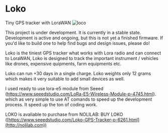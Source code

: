 # Loko
Tiny GPS tracker with LoraWAN
![loco](https://user-images.githubusercontent.com/8874891/140436492-892d1346-5575-4794-8390-41822e2444b5.jpg)

This project is under development. It is currently in a stable state. Development is active and ongoing, but this is not yet a finished firmware. If you'd like to build one to help find bugs and design issues, please do!

Loko is the tiniest GPS tracker what works with Lora radio and can connect to LoraWAN, Loko is designed to track the important instrument / vehicles like drones, expensive quipments, farm equipments etc. 

Loko can run +30 days in a single charge. Loko weights only 12 grams which makes it very suitable to add small devices as well. 

I used ready to use lora-e5 module from Seeed (https://www.seeedstudio.com/LoRa-E5-Wireless-Module-p-4745.html). which as very simple to use AT comands to speed up the development process. It speed up the ton of coding work.

LOKO is avaliable to purchase from NOLILAB:  BUY LOKO ([https://www.seeedstudio.com/Loko-GPS-Tracker-p-6261.html](http://nolilab.com))





